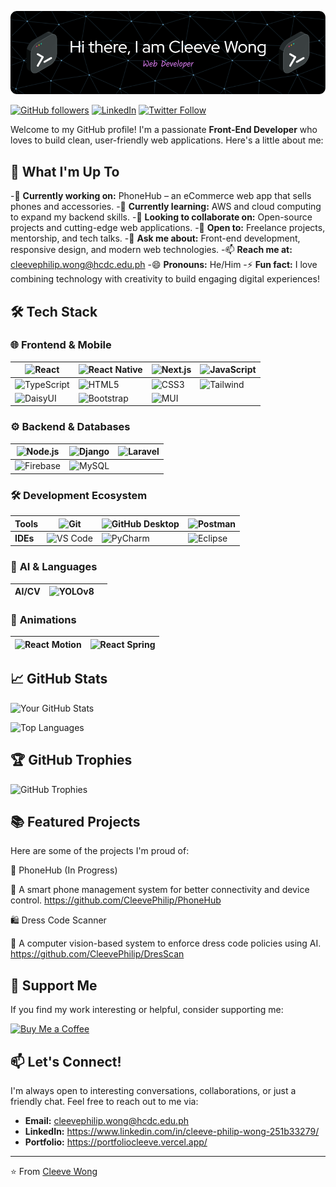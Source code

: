 ![Header](./assets/header.png)

[![GitHub followers](https://img.shields.io/github/followers/CleevePhilip?label=Follow&style=social)](https://github.com/CleevePhilip)
[![LinkedIn](https://img.shields.io/badge/LinkedIn-Connect-blue)](https://www.linkedin.com/in/your-linkedin-profile/)
[![Twitter Follow](https://img.shields.io/twitter/follow/YourTwitterHandle?style=social)](https://twitter.com/YourTwitterHandle)

Welcome to my GitHub profile! I'm a passionate **Front-End Developer** who loves to build clean, user-friendly web applications. Here's a little about me:

## 🚀 What I'm Up To

-🔭 **Currently working on:** PhoneHub – an eCommerce web app that sells phones and accessories.
-🌱 **Currently learning:** AWS and cloud computing to expand my backend skills.
-👯 **Looking to collaborate on:** Open-source projects and cutting-edge web applications.
-🤝 **Open to:** Freelance projects, mentorship, and tech talks.
-💬 **Ask me about:** Front-end development, responsive design, and modern web technologies.
-📫 **Reach me at:** cleevephilip.wong@hcdc.edu.ph
-😄 **Pronouns:** He/Him
-⚡ **Fun fact:** I love combining technology with creativity to build engaging digital experiences!

## 🛠️ Tech Stack

### 🌐 **Frontend & Mobile**
| ![React](https://img.shields.io/badge/React-61DAFB?style=flat&logo=react&logoColor=black) | ![React Native](https://img.shields.io/badge/React_Native-61DAFB?style=flat&logo=react&logoColor=black) | ![Next.js](https://img.shields.io/badge/Next.js-000000?style=flat&logo=next.js&logoColor=white) | ![JavaScript](https://img.shields.io/badge/JavaScript-F7DF1E?style=flat&logo=javascript&logoColor=black) |
|---|---|---|---|
| ![TypeScript](https://img.shields.io/badge/TypeScript-3178C6?style=flat&logo=typescript&logoColor=white) | ![HTML5](https://img.shields.io/badge/HTML-E34F26?style=flat&logo=html5&logoColor=white) | ![CSS3](https://img.shields.io/badge/CSS-1572B6?style=flat&logo=css3&logoColor=white) | ![Tailwind](https://img.shields.io/badge/Tailwind_CSS-06B6D4?style=flat&logo=tailwind-css&logoColor=white) |
| ![DaisyUI](https://img.shields.io/badge/DaisyUI-5A0EF8?style=flat&logo=daisyui&logoColor=white) | ![Bootstrap](https://img.shields.io/badge/Bootstrap-563D7C?style=flat&logo=bootstrap&logoColor=white) | ![MUI](https://img.shields.io/badge/Material_UI-00796B?style=flat&logo=mui&logoColor=white) | |

### ⚙️ **Backend & Databases**
| ![Node.js](https://img.shields.io/badge/Node.js-339933?style=flat&logo=node.js&logoColor=white) | ![Django](https://img.shields.io/badge/Django-092E20?style=flat&logo=django&logoColor=white) | ![Laravel](https://img.shields.io/badge/Laravel-FF2D20?style=flat&logo=laravel&logoColor=white) |
|---|---|---|
| ![Firebase](https://img.shields.io/badge/Firebase-FFCA28?style=flat&logo=firebase&logoColor=black) | ![MySQL](https://img.shields.io/badge/MySQL-4479A1?style=flat&logo=mysql&logoColor=white) | |

### 🛠️ **Development Ecosystem**
| **Tools** | ![Git](https://img.shields.io/badge/Git-F05032?style=flat&logo=git&logoColor=white) | ![GitHub Desktop](https://img.shields.io/badge/GitHub_Desktop-24292F?style=flat&logo=github&logoColor=white) | ![Postman](https://img.shields.io/badge/Postman-FF6C37?style=flat&logo=postman&logoColor=white) |
|---|---|---|---|
| **IDEs** | ![VS Code](https://img.shields.io/badge/VS_Code-007ACC?style=flat&logo=visual-studio-code&logoColor=white) | ![PyCharm](https://img.shields.io/badge/PyCharm-000000?style=flat&logo=pycharm&logoColor=white) | ![Eclipse](https://img.shields.io/badge/Eclipse-2C2255?style=flat&logo=eclipse&logoColor=white) |

### 🤖 **AI & Languages**
| **AI/CV** | ![YOLOv8](https://img.shields.io/badge/YOLOv8-00FFFF?style=flat&logo=ultralytics&logoColor=black) | |
|---|---|---|

### 🎨 **Animations**
| ![React Motion](https://img.shields.io/badge/React_Motion-00D8FF?style=flat&logo=react&logoColor=black) | ![React Spring](https://img.shields.io/badge/React_Spring-FF6C37?style=flat&logo=react&logoColor=black) |
|---|---|


## 📈 GitHub Stats

![Your GitHub Stats](https://github-readme-stats.vercel.app/api?username=CleevePhilip&show_icons=true&theme=radical)

![Top Languages](https://github-readme-stats.vercel.app/api/top-langs/?username=CleevePhilip&layout=compact&theme=radical)

## 🏆 GitHub Trophies

![GitHub Trophies](https://github-profile-trophy.vercel.app/?username=CleevePhilip&theme=radical&no-frame=true)

## 📚 Featured Projects

Here are some of the projects I'm proud of:

🚀 PhoneHub (In Progress)

🔹 A smart phone management system for better connectivity and device control. https://github.com/CleevePhilip/PhoneHub

🛍️ Dress Code Scanner

🔹 A computer vision-based system to enforce dress code policies using AI. https://github.com/CleevePhilip/DresScan

## 🌟 Support Me

If you find my work interesting or helpful, consider supporting me:

[![Buy Me a Coffee](https://img.shields.io/badge/Buy_Me_a_Coffee-FFDD00?style=for-the-badge&logo=buy-me-a-coffee&logoColor=black)](https://www.buymeacoffee.com/yourusername)


## 📫 Let's Connect!

I'm always open to interesting conversations, collaborations, or just a friendly chat. Feel free to reach out to me via:

- **Email:** cleevephilip.wong@hcdc.edu.ph
- **LinkedIn:** https://www.linkedin.com/in/cleeve-philip-wong-251b33279/
- **Portfolio:** https://portfoliocleeve.vercel.app/

---

⭐️ From [Cleeve Wong](https://github.com/CleevePhilip) 
